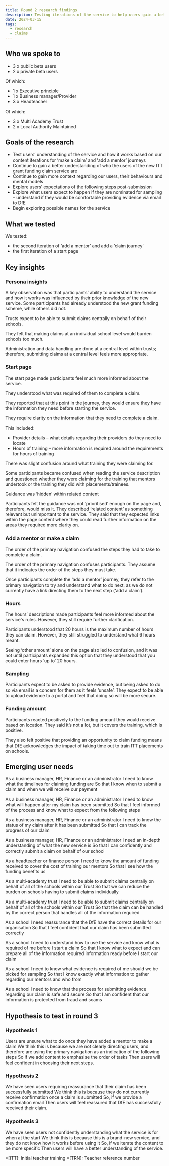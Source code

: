 ```yaml
---
title: Round 2 research findings
description: Testing iterations of the service to help users gain a better understanding of the service, as well as their expectations of post-submission and sampling
date: 2024-03-15
tags:
  - research
  - claims
---
```


## Who we spoke to

- 3 x public beta users
- 2 x private beta users

Of which:

- 1 x Executive principle
- 1 x Business manager/Provider
- 3 x Headteacher

Of which:

- 3 x Multi Academy Trust
- 2 x Local Authority Maintained

## Goals of the research

- Test users’ understanding of the service and how it works based on our content iterations for ‘make a claim’ and ‘add a mentor’ journeys
- Continue to gain a better understanding of who the users of the new ITT grant funding claim service are
- Continue to gain more context regarding our users, their behaviours and mental models
- Explore users’ expectations of the following steps post-submission
- Explore what users expect to happen if they are nominated for sampling – understand if they would be comfortable providing evidence via email to DfE
- Begin exploring possible names for the service

## What we tested

We tested:

- the second iteration of ‘add a mentor’ and add a ‘claim journey’
- the first iteration of a start page

## Key insights

### Persona insights

A key observation was that participants’ ability to understand the service and how it works was influenced by their prior knowledge of the new service. Some participants had already understood the new grant funding scheme, while others did not.

Trusts expect to be able to submit claims centrally on behalf of their schools.

They felt that making claims at an individual school level would burden schools too much.

Administration and data handling are done at a central level within trusts; therefore, submitting claims at a central level feels more appropriate.

### Start page

The start page made participants feel much more informed about the service.

They understood what was required of them to complete a claim.

They reported that at this point in the journey, they would ensure they have the information they need before starting the service.

They require clarity on the information that they need to complete a claim.

This included:

- Provider details – what details regarding their providers do they need to locate
- Hours of training – more information is required around the requirements for hours of training

There was slight confusion around what training they were claiming for.

Some participants became confused when reading the service description and questioned whether they were claiming for the training that mentors undertook or the training they did with placements/trainees.

Guidance was ‘hidden’ within related content

Participants felt the guidance was not ‘prioritised’ enough on the page and, therefore, would miss it. They described ‘related content’ as something relevant but unimportant to the service. They said that they expected links within the page content where they could read further information on the areas they required more clarity on.

### Add a mentor or make a claim

The order of the primary navigation confused the steps they had to take to complete a claim.

The order of the primary navigation confuses participants. They assume that it indicates the order of the steps they must take.

Once participants complete the ‘add a mentor’ journey, they refer to the primary navigation to try and understand what to do next, as we do not currently have a link directing them to the next step (‘add a claim’).

### Hours

The hours’ descriptions made participants feel more informed about the service's rules. However, they still require further clarification.

Participants understood that 20 hours is the maximum number of hours they can claim. However, they still struggled to understand what 6 hours meant.

Seeing ‘other amount’ alone on the page also led to confusion, and it was not until participants expanded this option that they understood that you could enter hours ‘up to’ 20 hours.

### Sampling

Participants expect to be asked to provide evidence, but being asked to do so via email is a concern for them as it feels ‘unsafe’. They expect to be able to upload evidence to a portal and feel that doing so will be more secure.

### Funding amount

Participants reacted positively to the funding amount they would receive based on location. They said it’s not a lot, but it covers the training, which is positive.

They also felt positive that providing an opportunity to claim funding means that DfE acknowledges the impact of taking time out to train ITT placements on schools.

## Emerging user needs

As a business manager, HR, Finance or an administrator
I need to know what the timelines for claiming funding are
So that I know when to submit a claim and when we will receive our payment

As a business manager, HR, Finance or an administrator
I need to know what will happen after my claim has been submitted
So that I feel informed of the process and know what to expect from the following steps

As a business manager, HR, Finance or an administrator
I need to know the status of my claim after it has been submitted
So that I can track the progress of our claim

As a business manager, HR, Finance or an administrator
I need an in-depth understanding of what the new service is
So that I can confidently and correctly submit a claim on behalf of our school

As a headteacher or finance person
I need to know the amount of funding received to cover the cost of training our mentors
So that I see how the funding benefits us

As a multi-academy trust
I need to be able to submit claims centrally on behalf of all of the schools within our Trust
So that we can reduce the burden on schools having to submit claims individually

As a multi-academy trust
I need to be able to submit claims centrally on behalf of all of the schools within our Trust
So that the claim can be handled by the correct person that handles all of the information required

As a school
I need reassurance that the DfE have the correct details for our organisation
So that I feel confident that our claim has been submitted correctly

As a school
I need to understand how to use the service and know what is required of me before I start a claim
So that I know what to expect and can prepare all of the information required information ready before I start our claim

As a school
I need to know what evidence is required of me should we be picked for sampling
So that I know exactly what information to gather regarding our mentors and who from

As a school
I need to know that the process for submitting evidence regarding our claim is safe and secure
So that I am confident that our information is protected from fraud and scams

## Hypothesis to test in round 3

### Hypothesis 1

Users are unsure what to do once they have added a mentor to make a claim
We think this is because we are not clearly directing users, and therefore are using the primary navigation as an indication of the following steps
So if we add content to emphasise the order of tasks
Then users will feel confident in choosing their next steps.

### Hypothesis 2

We have seen users requiring reassurance that their claim has been successfully submitted
We think this is because they do not currently receive confirmation once a claim is submitted
So, if we provide a confirmation email
Then users will feel reassured that DfE has successfully received their claim.

### Hypothesis 3

We have seen users not confidently understanding what the service is for when at the start
We think this is because this is a brand-new service, and they do not know how it works before using it
So, if we iterate the content to be more specific
Then users will have a better understanding of the service.

*[ITT]: Initial teacher training
*[TRN]: Teacher reference number
